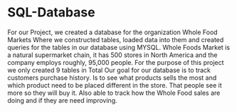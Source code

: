 # SQL-Database
For our Project, we created a database for the organization Whole Food Markets Where we constructed tables, loaded data into them and created queries for the tables in our database using MYSQL. Whole Foods Market is a natural supermarket chain, it has 500 stores in North America and the company employs roughly, 95,000 people. For the purpose of this project we only created 9 tables in Total
Our goal for our database is to track customers purchase history. Is to see what products sells the most and which product need to be placed different in the store. That people see it more so they will buy it. Also able to track how the Whole Food sales are doing and if they are need improving.
